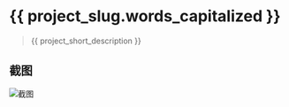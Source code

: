 # {{ project_slug.words_capitalized }}

> {{ project_short_description }}

## 截图

![截图](window.png)
